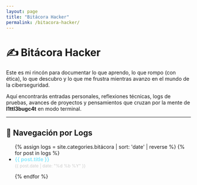 ```yaml
---
layout: page
title: "Bitácora Hacker"
permalink: /bitacora-hacker/
---
```


# ✍️ Bitácora Hacker

Este es mi rincón para documentar lo que aprendo, lo que rompo (con ética), lo que descubro y lo que me frustra mientras avanzo en el mundo de la ciberseguridad.

Aquí encontrarás entradas personales, reflexiones técnicas, logs de pruebas, avances de proyectos y pensamientos que cruzan por la mente de **l1ttl3bugc4t** en modo terminal.

---

## 🧭 Navegación por Logs

<ul>
  {% assign logs = site.categories.bitácora | sort: 'date' | reverse %}
  {% for post in logs %}
    <li style="margin-bottom: 0.8rem;">
      <a href="{{ post.url | relative_url }}" style="font-weight: bold; text-decoration: none; color: #8be9fd;">
        {{ post.title }}
      </a><br>
      <small style="color: #ccc;">{{ post.date | date: "%d %b %Y" }}</small>
    </li>
  {% endfor %}
</ul>
